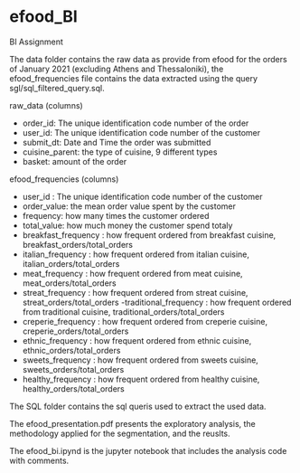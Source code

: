 # efood_BI
BI Assignment

The data folder contains the raw data as provide from efood for the orders of January 2021 (excluding Athens and Thessaloniki), the efood_frequencies file contains the data extracted using the query sgl/sql_filtered_query.sql.

raw_data (columns)
- order_id: The unique identification code number of the order 
- user_id: The unique identification code number of the customer
- submit_dt:  Date and Time the order was submitted
- cuisine_parent: the type of cuisine, 9 different types
- basket: amount of the order

efood_frequencies (columns)

- user_id : The unique identification code number of the customer
- order_value: the mean order value spent by the customer
- frequency: how many times the customer ordered
- total_value: how much money the customer spend totaly
- breakfast_frequency : how frequent ordered from breakfast cuisine, breakfast_orders/total_orders
- italian_frequency : how frequent ordered from italian cuisine, italian_orders/total_orders
- meat_frequency : how frequent ordered from meat cuisine, meat_orders/total_orders
- streat_frequency : how frequent ordered from streat cuisine, streat_orders/total_orders
-traditional_frequency : how frequent ordered from traditional cuisine, traditional_orders/total_orders
- creperie_frequency : how frequent ordered from creperie cuisine, creperie_orders/total_orders
- ethnic_frequency : how frequent ordered from ethnic cuisine, ethnic_orders/total_orders
- sweets_frequency : how frequent ordered from sweets cuisine, sweets_orders/total_orders
- healthy_frequency : how frequent ordered from healthy cuisine, healthy_orders/total_orders


The SQL folder contains the sql queris used to extract the used data.

The efood_presentation.pdf presents the exploratory analysis, the methodology applied for the segmentation, and the reuslts.

The efood_bi.ipynd is the jupyter notebook that includes the analysis code with comments.
